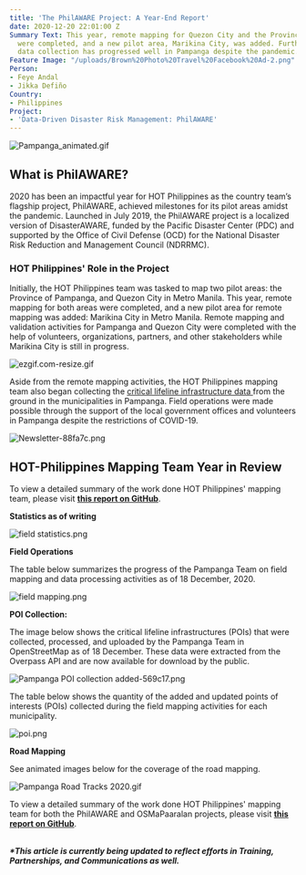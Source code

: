 ```yaml
---
title: 'The PhilAWARE Project: A Year-End Report'
date: 2020-12-20 22:01:00 Z
Summary Text: This year, remote mapping for Quezon City and the Province of Pampanga
  were completed, and a new pilot area, Marikina City, was added. Furthermore, field
  data collection has progressed well in Pampanga despite the pandemic.
Feature Image: "/uploads/Brown%20Photo%20Travel%20Facebook%20Ad-2.png"
Person:
- Feye Andal
- Jikka Defiño
Country:
- Philippines
Project:
- 'Data-Driven Disaster Risk Management: PhilAWARE'
---
```


![Pampanga_animated.gif](/uploads/Pampanga_animated.gif)

## What is PhilAWARE?

2020 has been an impactful year for HOT Philippines as the country team’s flagship project, PhilAWARE, achieved milestones for its pilot areas amidst the pandemic. Launched in July 2019, the PhilAWARE project is a localized version of DisasterAWARE, funded by the Pacific Disaster Center (PDC) and supported by the Office of Civil Defense (OCD) for the National Disaster Risk Reduction and Management Council (NDRRMC).

### HOT Philippines' Role in the Project

Initially, the HOT Philippines team was tasked to map two pilot areas: the Province of Pampanga, and Quezon City in Metro Manila. This year, remote mapping for both areas were completed, and a new pilot area for remote mapping was added: Marikina City in Metro Manila. Remote mapping and validation activities for Pampanga and Quezon City were completed with the help of volunteers, organizations, partners, and other stakeholders while Marikina City is still in progress.

![ezgif.com-resize.gif](/uploads/ezgif.com-resize.gif)

Aside from the remote mapping activities, the HOT Philippines mapping team also began collecting the [critical lifeline infrastructure data ](https://wiki.openstreetmap.org/wiki/PhilAWARE_Data_Model)from the ground in the municipalities in Pampanga. Field operations were made possible through the support of the local government offices and volunteers in Pampanga despite the restrictions of COVID-19.

![Newsletter-88fa7c.png](/uploads/Newsletter-88fa7c.png)

## HOT-Philippines Mapping Team Year in Review

To view a detailed summary of the work done HOT Philippines' mapping team, please visit **[this report on GitHub](https://feyeandal.github.io/hotphmappingteam/)**.

**Statistics as of writing**

![field statistics.png](/uploads/field%20statistics.png)

**Field Operations**

The table below summarizes the progress of the Pampanga Team on field mapping and data processing activities as of 18 December, 2020.

![field mapping.png](/uploads/field%20mapping.png)

**POI Collection:**

The image below shows the critical lifeline infrastructures (POIs) that were collected, processed, and uploaded by the Pampanga Team in OpenStreetMap as of 18 December. These data were extracted from the Overpass API and are now available for download by the public.

![Pampanga POI collection added-569c17.png](/uploads/Pampanga%20POI%20collection%20added-569c17.png)

The table below shows the quantity of the added and updated points of interests (POIs) collected during the field mapping activities for each municipality.

![poi.png](/uploads/poi.png)

**Road Mapping**

See animated images below for the coverage of the road mapping.

![Pampanga Road Tracks 2020.gif](/uploads/Pampanga%20Road%20Tracks%202020.gif)


To view a detailed summary of the work done HOT Philippines' mapping team for both the PhilAWARE and OSMaPaaralan projects, please visit **[this report on GitHub](https://feyeandal.github.io/hotphmappingteam/)**.

\
***\*This article is currently being updated to reflect efforts in Training, Partnerships, and Communications as well.***